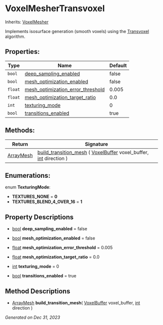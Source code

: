 # VoxelMesherTransvoxel

Inherits: [VoxelMesher](VoxelMesher.md)

Implements isosurface generation (smooth voxels) using the [Transvoxel](https://transvoxel.org/) algorithm.

## Properties: 


Type     | Name                                                                       | Default 
-------- | -------------------------------------------------------------------------- | --------
`bool`   | [deep_sampling_enabled](#i_deep_sampling_enabled)                          | false   
`bool`   | [mesh_optimization_enabled](#i_mesh_optimization_enabled)                  | false   
`float`  | [mesh_optimization_error_threshold](#i_mesh_optimization_error_threshold)  | 0.005   
`float`  | [mesh_optimization_target_ratio](#i_mesh_optimization_target_ratio)        | 0.0     
`int`    | [texturing_mode](#i_texturing_mode)                                        | 0       
`bool`   | [transitions_enabled](#i_transitions_enabled)                              | true    
<p></p>

## Methods: 


Return                                                                            | Signature                                                                                                                                                                         
--------------------------------------------------------------------------------- | ----------------------------------------------------------------------------------------------------------------------------------------------------------------------------------
[ArrayMesh](https://docs.godotengine.org/en/stable/classes/class_arraymesh.html)  | [build_transition_mesh](#i_build_transition_mesh) ( [VoxelBuffer](VoxelBuffer.md) voxel_buffer, [int](https://docs.godotengine.org/en/stable/classes/class_int.html) direction )  
<p></p>

## Enumerations: 

enum **TexturingMode**: 

- <span id="i_TEXTURES_NONE"></span>**TEXTURES_NONE** = **0**
- <span id="i_TEXTURES_BLEND_4_OVER_16"></span>**TEXTURES_BLEND_4_OVER_16** = **1**


## Property Descriptions

- [bool](https://docs.godotengine.org/en/stable/classes/class_bool.html)<span id="i_deep_sampling_enabled"></span> **deep_sampling_enabled** = false


- [bool](https://docs.godotengine.org/en/stable/classes/class_bool.html)<span id="i_mesh_optimization_enabled"></span> **mesh_optimization_enabled** = false


- [float](https://docs.godotengine.org/en/stable/classes/class_float.html)<span id="i_mesh_optimization_error_threshold"></span> **mesh_optimization_error_threshold** = 0.005


- [float](https://docs.godotengine.org/en/stable/classes/class_float.html)<span id="i_mesh_optimization_target_ratio"></span> **mesh_optimization_target_ratio** = 0.0


- [int](https://docs.godotengine.org/en/stable/classes/class_int.html)<span id="i_texturing_mode"></span> **texturing_mode** = 0


- [bool](https://docs.godotengine.org/en/stable/classes/class_bool.html)<span id="i_transitions_enabled"></span> **transitions_enabled** = true


## Method Descriptions

- [ArrayMesh](https://docs.godotengine.org/en/stable/classes/class_arraymesh.html)<span id="i_build_transition_mesh"></span> **build_transition_mesh**( [VoxelBuffer](VoxelBuffer.md) voxel_buffer, [int](https://docs.godotengine.org/en/stable/classes/class_int.html) direction ) 


_Generated on Dec 31, 2023_
